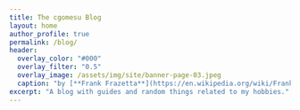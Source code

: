 ```yaml
---
title: The cgomesu Blog
layout: home
author_profile: true
permalink: /blog/
header:
  overlay_color: "#000"
  overlay_filter: "0.5"
  overlay_image: /assets/img/site/banner-page-03.jpeg
  caption: "by [**Frank Frazetta**](https://en.wikipedia.org/wiki/Frank_Frazetta)"
excerpt: "A blog with guides and random things related to my hobbies."
---
```

